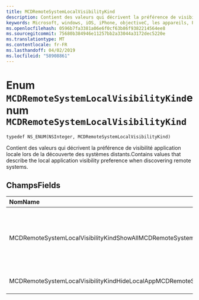 ```yaml
---
title: MCDRemoteSystemLocalVisibilityKind
description: Contient des valeurs qui décrivent la préférence de visibilité application locale lors de la découverte des systèmes distants.
keywords: Microsoft, windows, iOS, iPhone, objectiveC, les appareils, Project Rome connectés
ms.openlocfilehash: 0596b7fa3381a06e6f0cf63b86f9382214564ee8
ms.sourcegitcommit: 75680b384946e11257bb2a33044a3172dec5220e
ms.translationtype: MT
ms.contentlocale: fr-FR
ms.lasthandoff: 04/02/2019
ms.locfileid: "58908861"
---
```

# <a name="enum-mcdremotesystemlocalvisibilitykind"></a><span data-ttu-id="6c0dd-104">Enum `MCDRemoteSystemLocalVisibilityKind`</span><span class="sxs-lookup"><span data-stu-id="6c0dd-104">enum `MCDRemoteSystemLocalVisibilityKind`</span></span> 

```
typedef NS_ENUM(NSInteger, MCDRemoteSystemLocalVisibilityKind)
```  
<span data-ttu-id="6c0dd-105">Contient des valeurs qui décrivent la préférence de visibilité application locale lors de la découverte des systèmes distants.</span><span class="sxs-lookup"><span data-stu-id="6c0dd-105">Contains values that describe the local application visibility preference when discovering remote systems.</span></span>

## <a name="fields"></a><span data-ttu-id="6c0dd-106">Champs</span><span class="sxs-lookup"><span data-stu-id="6c0dd-106">Fields</span></span>

| <span data-ttu-id="6c0dd-107">Nom</span><span class="sxs-lookup"><span data-stu-id="6c0dd-107">Name</span></span>                              | <span data-ttu-id="6c0dd-108">Value</span><span class="sxs-lookup"><span data-stu-id="6c0dd-108">Value</span></span> | <span data-ttu-id="6c0dd-109">Description</span><span class="sxs-lookup"><span data-stu-id="6c0dd-109">Description</span></span>                    |
|:----------------------------------|:------|:-------------------------------|
| <span data-ttu-id="6c0dd-110">MCDRemoteSystemLocalVisibilityKindShowAll</span><span class="sxs-lookup"><span data-stu-id="6c0dd-110">MCDRemoteSystemLocalVisibilityKindShowAll</span></span> | <span data-ttu-id="6c0dd-111">0</span><span class="sxs-lookup"><span data-stu-id="6c0dd-111">0</span></span> | <span data-ttu-id="6c0dd-112">Afficher toutes les applications détectables, y compris l’application appelante.</span><span class="sxs-lookup"><span data-stu-id="6c0dd-112">Show all discoverable applications, including the calling app.</span></span>
| <span data-ttu-id="6c0dd-113">MCDRemoteSystemLocalVisibilityKindHideLocalApp</span><span class="sxs-lookup"><span data-stu-id="6c0dd-113">MCDRemoteSystemLocalVisibilityKindHideLocalApp</span></span> | <span data-ttu-id="6c0dd-114">1</span><span class="sxs-lookup"><span data-stu-id="6c0dd-114">1</span></span> | <span data-ttu-id="6c0dd-115">Masquer l’application appelante.</span><span class="sxs-lookup"><span data-stu-id="6c0dd-115">Hide the calling application.</span></span>